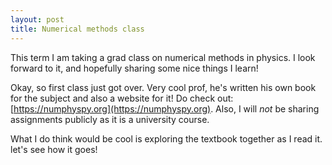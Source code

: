 ```yaml
---
layout: post
title: Numerical methods class
---
```


This term I am taking a grad class on numerical methods in physics. I look forward to it, and hopefully sharing some nice things I learn!

Okay, so first class just got over. Very cool prof, he's written his own book for the subject and also a website for it! Do check out: [https://numphyspy.org](https://numphyspy.org). Also, I will *not* be sharing assignments publicly as it is a university course.

What I do think would be cool is exploring the textbook together as I read it. let's see how it goes!
